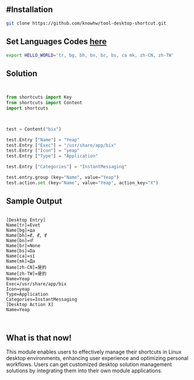 
## #Installation
~~~bash
git clone https://github.com/knowhw/tool-desktop-shortcut.git
~~~



## Set Languages Codes [here]( http://gist.github.com/knowhw/0adeb98e98f319efe0b668697042a737 )
```bash
export HELLO_WORLD='tr, bg, bh, bn, br, bs, ca mk, zh-CN, zh-TW'
```

 

##  Solution
```py


from shortcuts import Key
from shortcuts import Content
import shortcuts



test = Content("bix")

test.Entry ["Name"] = "Yeap"
test.Entry ["Exec"] = "/usr/share/app/bix"
test.Entry ["Icon"] = "yeap"
test.Entry ["Type"] = "Application"

test.Entry ["Categories"] = "InstantMessaging"

test.entry.group (key="Name", value="Yeap")
test.action.set (key="Name", value="Yeap", action_key="X")
```



## Sample Output 
```

[Desktop Entry]
Name[tr]=Evet
Name[bg]=да
Name[bh]=हँ, हँ, हँ
Name[bn]=হ্যাঁ
Name[br]=None
Name[bs]=Da
Name[ca]=sí
Name[mk]=Да
Name[zh-CN]=是的
Name[zh-TW]=是的
Name=Yeap
Exec=/usr/share/app/bix
Icon=yeap
Type=Application
Categories=InstantMessaging
[Desktop Action X]
Name=Yeap



```

## What is that now!

This module enables users to effectively manage their shortcuts in Linux desktop environments, enhancing user experience and optimizing personal workflows. Users can get customized desktop solution management solutions by integrating them into their own module applications.






